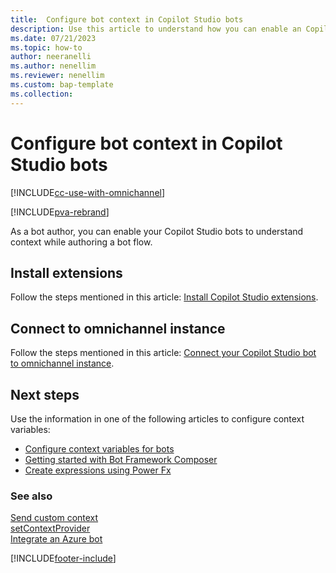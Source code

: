 ```yaml
---
title:  Configure bot context in Copilot Studio bots 
description: Use this article to understand how you can enable an Copilot Studio bot to understand context while authoring a bot flow.
ms.date: 07/21/2023
ms.topic: how-to
author: neeranelli
ms.author: nenellim
ms.reviewer: nenellim
ms.custom: bap-template
ms.collection:
---
```

# Configure bot context in Copilot Studio bots  

[!INCLUDE[cc-use-with-omnichannel](../includes/cc-use-with-omnichannel.md)]

[!INCLUDE[pva-rebrand](../includes/cc-pva-rebrand.md)]

As a bot author, you can enable your Copilot Studio bots to understand context while authoring a bot flow.

## Install extensions

Follow the steps mentioned in this article: [Install Copilot Studio extensions](configure-bot-virtual-agent.md#install-copilot-studio-extensions).

## Connect to omnichannel instance

Follow the steps mentioned in this article: [Connect your Copilot Studio bot to omnichannel instance](configure-bot-virtual-agent.md#connect-your-copilot-studio-bot-to-omnichannel-instance).

## Next steps

Use the information in one of the following articles to configure context variables:

- [Configure context variables for bots](context-variables-for-bot.md)  
- [Getting started with Bot Framework Composer](/power-virtual-agents/advanced-bot-framework-composer-fundamentals)
- [Create expressions using Power Fx](/power-virtual-agents/advanced-power-fx)

### See also

[Send custom context](send-context-starting-chat.md)  
[setContextProvider](developer/reference/methods/setContextProvider.md)  
[Integrate an Azure bot](configure-bot-azure.md)  

[!INCLUDE[footer-include](../includes/footer-banner.md)]
